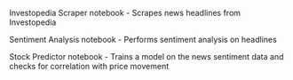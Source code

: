 Investopedia Scraper notebook - Scrapes news headlines from Investopedia 

Sentiment Analysis notebook - Performs sentiment analysis on headlines

Stock Predictor notebook - Trains a model on the news sentiment data and checks for correlation with price movement
